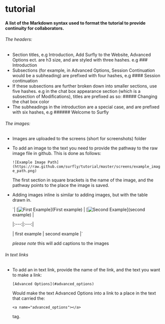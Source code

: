 # tutorial

#### A list of the Markdown syntax used to format the tutorial to provide continuity for collaborators.

###### The headers:

 - Section titles, e.g Introduction, Add Surfly to the Website, Advanced Options ect. are h3 size, and are styled with
    three hashes. e.g ### Introduction
 - Subsections (for example, in Advanced Options, Session Continuation would be a subheading) are prefixed with four hashes,
    e.g #### Session continuation
 - If these subsections are further broken down into smaller sections, use five hashes. e.g in the chat box appearance section
   (which is a subsection of Modifications), titles are prefixed as so: ##### Changing the chat box color
 - The subheadings in the introduction are a special case, and are prefixed with six hashes, e.g ###### Welcome to Surfly

###### The images:

 - Images are uploaded to the screens (short for screenshots) folder 
 - To add an image to the text you need to provide the pathway to the raw image file in github. This is done as follows:
   
   `![Example Image Path](https://raw.github.com/surfly/tutorial/master/screens/example_image_path.png)`
   
   The first section in square brackets is the name of the image, and the pathway points to the place the image is saved. 
 - Adding images inline is similar to adding images, but with the table drawn in.
   
   `| [![First Example](https://raw.github.com/surfly/tutorial/master/screens/first_example.png)](First example) | 
     [![Second Example](https://raw.github.com/surfly/tutorial/master/screens/second_example.png)](second example) |
     
     |:---:|:---:| 
     
     | first example | second example |`
     
     *please note* this will add captions to the images

###### In text links

 - To add an in text link, provide the name of the link, and the text you want to make a link:
 
   `[Advanced Options](#advanced_options)`
   
   Would make the text Advanced Options into a link to a place in the text that carried the:
   
   `<a name="advanced_options"></a>`
   
   tag.  
   
